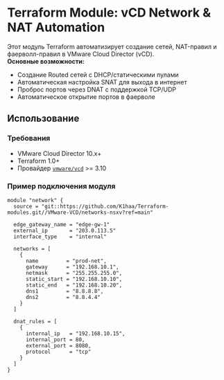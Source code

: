 # Terraform Module: vCD Network & NAT Automation

Этот модуль Terraform автоматизирует создание сетей, NAT-правил и фаерволл-правил в VMware Cloud Director (vCD).  
**Основные возможности:**
- Создание Routed сетей с DHCP/статическими пулами
- Автоматическая настройка SNAT для выхода в интернет
- Проброс портов через DNAT с поддержкой TCP/UDP
- Автоматическое открытие портов в фаерволе

## Использование

### Требования
- VMware Cloud Director 10.x+
- Terraform 1.0+
- Провайдер [`vmware/vcd`](https://registry.terraform.io/providers/vmware/vcd/latest) >= 3.10

### Пример подключения модуля

```hcl
module "network" {
  source = "git::https://github.com/K1haa/Terraform-modules.git//VMware-VCD/networks-nsxv?ref=main"

  edge_gateway_name = "edge-gw-1"
  external_ip       = "203.0.113.5"
  interface_type    = "internal"

  networks = [
    {
      name         = "prod-net",
      gateway      = "192.168.10.1",
      netmask      = "255.255.255.0",
      static_start = "192.168.10.10",
      static_end   = "192.168.10.20",
      dns1         = "8.8.8.8",
      dns2         = "8.8.4.4"
    }
  ]

  dnat_rules = [
    {
      internal_ip   = "192.168.10.15",
      internal_port = 80,
      external_port = 8080,
      protocol      = "tcp"
    }
  ]
}
 
